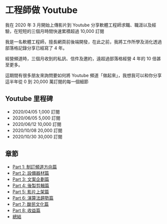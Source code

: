 # 工程師做 Youtube

我在 2020 年 3 月開始上傳影片到 Youtube 分享軟體工程師求職、職涯以及經驗，在短短的三個月時間快速累積超過 10,000 訂閱

我是一名軟體工程師，擅長網頁前後端開發，在此之前，我將工作所學及消化透過部落格記錄分享已經寫了 4 年。

經營頻道時，三個月收到的私訊、信件及邀約，遠超過部落格經營 4 年的 10 倍甚至更多。

這期間有很多朋友來詢問要如何將 Youtube 頻道「做起來」，我想我可以和你分享這半年從 0 到 20,000 萬訂閱的每一個細節

## Youtube 里程碑

- 2020/04/05 1,000 訂閱
- 2020/06/05 5,000 訂閱
- 2020/06/12 10,000 訂閱
- 2020/10/08 20,000 訂閱
- 2020/10/30 30,000 訂閱

## 章節

* [Part 1: 制訂頻道方向篇](01.md)
* [Part 2: 設備器材篇](02.md)
* [Part 3: 文案企劃篇](03.md)
* [Part 4: 後製剪輯篇](04.md)
* [Part 5: 影片上架篇](05.md)
* [Part 6: 演算法趨勢篇](06.md)
* [Part 7: 酸民文化篇](07.md)
* [Part 8: 收益篇](08.md)
* [總結](conclusion.md)